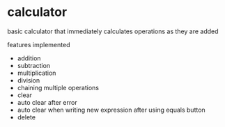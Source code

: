# calculator
basic calculator that immediately calculates operations as they are added

features implemented
- addition
- subtraction
- multiplication
- division
- chaining multiple operations
- clear
- auto clear after error
- auto clear when writing new expression after using equals button
- delete